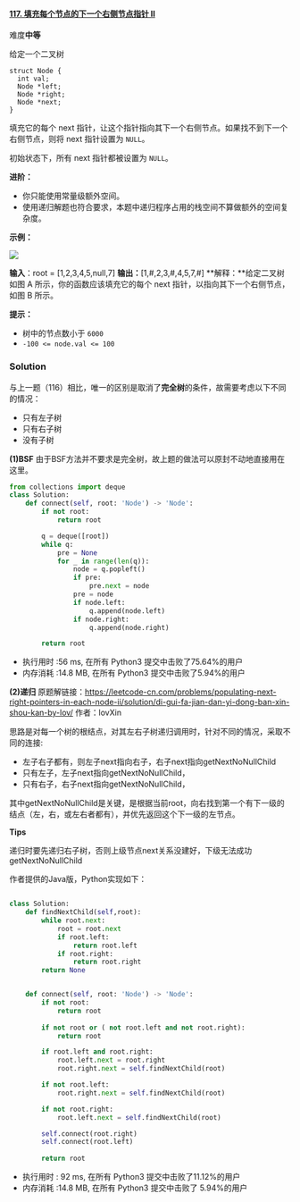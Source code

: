 #### [117. 填充每个节点的下一个右侧节点指针 II](https://leetcode-cn.com/problems/populating-next-right-pointers-in-each-node-ii/)

难度**中等**

给定一个二叉树
```
struct Node {
  int val;
  Node *left;
  Node *right;
  Node *next;
}
```
填充它的每个 next 指针，让这个指针指向其下一个右侧节点。如果找不到下一个右侧节点，则将 next 指针设置为  `NULL`。

初始状态下，所有 next 指针都被设置为  `NULL`。

**进阶：**

-   你只能使用常量级额外空间。
-   使用递归解题也符合要求，本题中递归程序占用的栈空间不算做额外的空间复杂度。

**示例：**

![](https://assets.leetcode-cn.com/aliyun-lc-upload/uploads/2019/02/15/117_sample.png)

**输入**：root = [1,2,3,4,5,null,7]
**输出：**[1,#,2,3,#,4,5,7,#]
**解释：**给定二叉树如图 A 所示，你的函数应该填充它的每个 next 指针，以指向其下一个右侧节点，如图 B 所示。

**提示：**

-   树中的节点数小于  `6000`
-   `-100 <= node.val <= 100`

### Solution
与上一题（116）相比，唯一的区别是取消了**完全树**的条件，故需要考虑以下不同的情况：
- 只有左子树
- 只有右子树
- 没有子树

**(1)BSF**
由于BSF方法并不要求是完全树，故上题的做法可以原封不动地直接用在这里。
```python
from collections import deque 
class Solution:
    def connect(self, root: 'Node') -> 'Node':
        if not root:
            return root

        q = deque([root])
        while q:
            pre = None 
            for _ in range(len(q)):
                node = q.popleft()
                if pre:
                    pre.next = node 
                pre = node 
                if node.left:
                    q.append(node.left)
                if node.right:
                    q.append(node.right)

        return root 
```
- 执行用时 :56 ms, 在所有  Python3  提交中击败了75.64%的用户
- 内存消耗 :14.8 MB, 在所有  Python3  提交中击败了5.94%的用户

**(2)递归**
原题解链接：https://leetcode-cn.com/problems/populating-next-right-pointers-in-each-node-ii/solution/di-gui-fa-jian-dan-yi-dong-ban-xin-shou-kan-by-lov/
作者：lovXin

思路是对每一个树的根结点，对其左右子树递归调用时，针对不同的情况，采取不同的连接:
- 左子右子都有，则左子next指向右子，右子next指向getNextNoNullChild
- 只有左子，左子next指向getNextNoNullChild，
- 只有右子，右子next指向getNextNoNullChild，

其中getNextNoNullChild是关键，是根据当前root，向右找到第一个有下一级的结点（左，右，或左右者都有），并优先返回这个下一级的左节点。

**Tips**

递归时要先递归右子树，否则上级节点next关系没建好，下级无法成功getNextNoNullChild

作者提供的Java版，Python实现如下：

```python

class Solution:
    def findNextChild(self,root):
        while root.next:
            root = root.next 
            if root.left:
                return root.left 
            if root.right:
                return root.right 
        return None 


    def connect(self, root: 'Node') -> 'Node':
        if not root:
            return root
        
        if not root or ( not root.left and not root.right):
            return root 

        if root.left and root.right:
            root.left.next = root.right 
            root.right.next = self.findNextChild(root)

        if not root.left:
            root.right.next = self.findNextChild(root)

        if not root.right:
            root.left.next = self.findNextChild(root)

        self.connect(root.right)
        self.connect(root.left)
        
        return root         
```

- 执行用时 :  92 ms, 在所有  Python3  提交中击败了11.12%的用户
- 内存消耗 :14.8 MB, 在所有  Python3  提交中击败了 5.94%的用户

